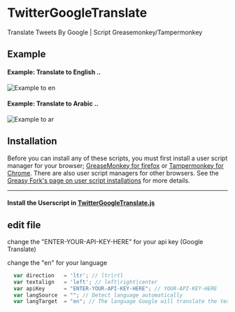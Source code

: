 TwitterGoogleTranslate
=========

Translate Tweets By Google | Script Greasemonkey/Tampermonkey 

## Example

#### Example: Translate to English ..

![Example to en](https://im.ezgif.com/tmp/ezgif-1-ef32e5255c10.gif)

#### Example: Translate to Arabic ..

![Example to ar](https://im.ezgif.com/tmp/ezgif-1-188aadee971a.gif)

## Installation

Before you can install any of these scripts, you must first install a user script manager for your browser; [GreaseMonkey for firefox](https://addons.mozilla.org/en-US/firefox/addon/greasemonkey/) or [Tampermonkey for Chrome](https://chrome.google.com/webstore/detail/tampermonkey/dhdgffkkebhmkfjojejmpbldmpobfkfo).
There are also user script managers for other browsers.
See the [Greasy Fork's page on   user script installations](https://greasyfork.org/en/help/installing-user-scripts) for more details.

---------
#### Install the Userscript in [TwitterGoogleTranslate.js](https://raw.githubusercontent.com/Saleh7/TwitterGoogleTranslate/master/TwitterGoogleTranslate.js)

## edit file

change the "ENTER-YOUR-API-KEY-HERE" for your api key  (Google Translate)

change the "en" for your language

```js
  var direction   = 'ltr'; // ltr|rtl
  var textalign   = 'left'; // left|right|center
  var apiKey      = "ENTER-YOUR-API-KEY-HERE"; // YOUR-API-KEY-HERE
  var langSource  = ""; // Detect language automatically
  var langTarget  = "en"; // The language Google will translate the text in.

```
